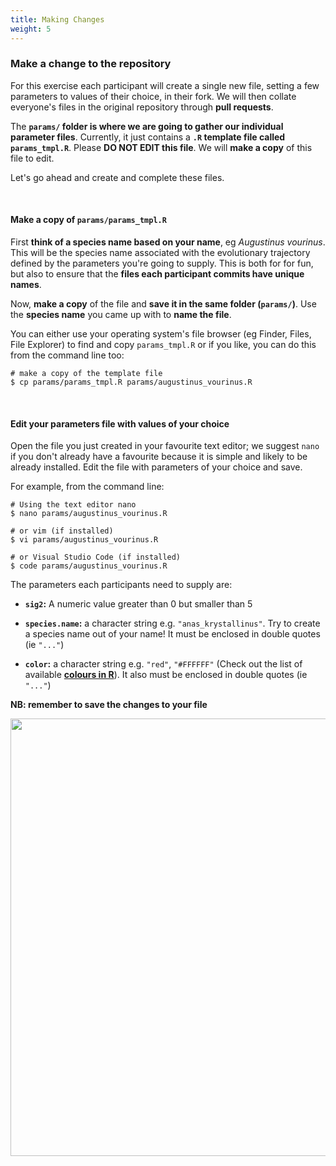 ```yaml
---
title: Making Changes
weight: 5
---
```


### **Make a change to the repository**

For this exercise each participant will create a single new file, setting a few parameters to values of their choice, in their fork. We will then collate everyone's files in the original repository through **pull requests**.

The **`params/` folder is where we are going to gather our individual parameter files**. Currently, it just contains a **`.R` template file called `params_tmpl.R`**. Please **DO NOT EDIT this file**. We will **make a copy** of this file to edit.

Let's go ahead and create and complete these files.

<br>

#### Make a copy of **`params/params_tmpl.R`**

First **think of a species name based on your name**, eg _Augustinus vourinus_. This will be the species name associated with the evolutionary trajectory defined by the parameters you're going to supply. This is both for for fun, but also to ensure that the **files each participant commits have unique names**.

Now, **make a copy** of the file and **save it in the same folder (`params/`)**. Use the **species name** you came up with to **name the file**.

You can either use your operating system's file browser (eg Finder, Files, File Explorer) to find and copy `params_tmpl.R` or if you like, you can do this from the command line too:

```
# make a copy of the template file
$ cp params/params_tmpl.R params/augustinus_vourinus.R
```

<br>

#### Edit your parameters file with values of your choice

Open the file you just created in your favourite text editor;
we suggest `nano` if you don't already have a favourite because
it is simple and likely to be already installed.
Edit the file with parameters of your choice and save.

For example, from the command line:
```
# Using the text editor nano
$ nano params/augustinus_vourinus.R

# or vim (if installed)
$ vi params/augustinus_vourinus.R

# or Visual Studio Code (if installed)
$ code params/augustinus_vourinus.R
```

The parameters each participants need to supply are:

- **`sig2`:** A numeric value greater than 0 but smaller than 5

- **`species.name`:** a character string e.g. `"anas_krystallinus"`. Try to create a species name out of your name! It must be enclosed in double quotes (ie `"..."`)

- **`color`:**  a character string e.g. `"red"`, `"#FFFFFF"` (Check out the list of available [**colours in R**](http://www.stat.columbia.edu/~tzheng/files/Rcolor.pdf)). It also must be enclosed in double quotes (ie `"..."`)

**NB: remember to save the changes to your file**

<img src="/images/params-nano.png" width="700px" />

<br>
